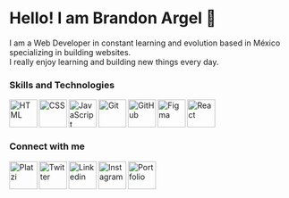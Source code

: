 <h1>Hello! I am Brandon Argel 🚀</h1>

<p>I am a Web Developer in constant learning and evolution based in México specializing in building websites.<br /> I really enjoy learning and building new things every day.</p>

<h3>Skills and Technologies</h3>

<img align="left" alt="HTML" title="HTML" height="50px" src="https://firebasestorage.googleapis.com/v0/b/personal-project-brandon.appspot.com/o/svg%2Fhtml.svg?alt=media&token=087ea885-9aac-4f17-a0e8-b0a62bc94f09" /><img align="left" alt="CSS" title="CSS" height="50px" src="https://firebasestorage.googleapis.com/v0/b/personal-project-brandon.appspot.com/o/svg%2Fcss.svg?alt=media&token=60ddd5f7-0337-4614-98f5-8db57e0bb40e" /><img align="left" alt="JavaScript" title="JavaScript" height="50px" src="https://firebasestorage.googleapis.com/v0/b/personal-project-brandon.appspot.com/o/svg%2Fjs.svg?alt=media&token=795b63ae-189b-46eb-a096-0abdf13c98f3" /><img align="left" alt="Git" title="Git" height="50px" src="https://firebasestorage.googleapis.com/v0/b/personal-project-brandon.appspot.com/o/svg%2Fgit.svg?alt=media&token=b826631b-88d7-45eb-87c6-d262b89f786f" /><img align="left" alt="GitHub" title="GitHub" height="50px" src="https://firebasestorage.googleapis.com/v0/b/personal-project-brandon.appspot.com/o/svg%2Fgithub.svg?alt=media&token=42c18610-a4ba-40d8-8436-9f32e1505c98" /><img align="left" alt="Figma" title="Figma" height="50px" src="https://firebasestorage.googleapis.com/v0/b/personal-project-brandon.appspot.com/o/svg%2FFigma.svg?alt=media&token=2f7c1b5d-33a4-48d7-9856-040cc175989d" /><img align="left" alt="React" title="React" height="50px" src="https://firebasestorage.googleapis.com/v0/b/personal-project-brandon.appspot.com/o/svg%2Freact.svg?alt=media&token=3638d1c2-7e83-4edd-809e-c6fcd9a687a9" /><!--<img align="left" alt="Terminal de comandos" title="Terminal de comandos" height="50px" src="https://firebasestorage.googleapis.com/v0/b/personal-project-brandon.appspot.com/o/svg%2Fterminal.svg?alt=media&token=e443153d-6c1d-4c84-9267-2181bc642639" /> -->
</br></br></br>
<!-- Nav -->
<h3>Connect with me</h3>
<a href="https://platzi.com/p/BrandArgel/" target="_blank"><img height="50" alt="Platzi" title="Platzi" align="left" src="https://firebasestorage.googleapis.com/v0/b/personal-project-brandon.appspot.com/o/svg%2Fplatzi.svg?alt=media&token=54945839-1dcc-48b5-9af7-3fb83445d9b1" /></a><a href="https://twitter.com/BrandonArgelVD" target="_blank"><img height="50" alt="Twitter" title="Twitter" align="left" src="https://firebasestorage.googleapis.com/v0/b/personal-project-brandon.appspot.com/o/svg%2Ftwitter.svg?alt=media&token=8b2470e4-ec9f-4491-b760-2ad8c22a3f32" /></a><a href="https://www.linkedin.com/in/brandargel/" target="_blank"><img height="50" alt="Linkedin" title="Linkedin" align="left" src="https://firebasestorage.googleapis.com/v0/b/personal-project-brandon.appspot.com/o/svg%2Flinkedin.svg?alt=media&token=c0b23b31-dd76-4e9c-87db-3480b13d4c4c" /></a><a href="https://brandonargel.github.io/" target="_blank"><img height="50" alt="Instagram" title="Instagram" align="left" src="https://firebasestorage.googleapis.com/v0/b/personal-project-brandon.appspot.com/o/svg%2Finstagram.svg?alt=media&token=07765296-feb4-461e-9ce0-ca89562bb616" /></a><a href="https://brandonargel.me" target="_blank"><img height="50" alt="Portfolio" title="Portfolio" align="left" src="https://firebasestorage.googleapis.com/v0/b/personal-project-brandon.appspot.com/o/svg%2Flogo.svg?alt=media&token=09e59762-aa3d-4c17-855e-eb7a3be7758f" /></a>
